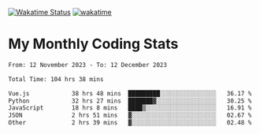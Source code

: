 [![Wakatime Status](https://github.com/noopurphalak/noopurphalak/workflows/wakatime-status-update/badge.svg)](https://github.com/noopurphalak/noopurphalak/actions/workflows/main.yml)
[![wakatime](https://wakatime.com/badge/user/80ace140-ef40-4fdd-b8ed-f3be3d2e1aea.svg)](https://wakatime.com/@80ace140-ef40-4fdd-b8ed-f3be3d2e1aea)

# My Monthly Coding Stats

<!--START_SECTION:waka-->

```txt
From: 12 November 2023 - To: 12 December 2023

Total Time: 104 hrs 38 mins

Vue.js            38 hrs 48 mins  █████████░░░░░░░░░░░░░░░░   36.17 %
Python            32 hrs 27 mins  ███████▓░░░░░░░░░░░░░░░░░   30.25 %
JavaScript        18 hrs 8 mins   ████▒░░░░░░░░░░░░░░░░░░░░   16.91 %
JSON              2 hrs 51 mins   ▓░░░░░░░░░░░░░░░░░░░░░░░░   02.67 %
Other             2 hrs 39 mins   ▓░░░░░░░░░░░░░░░░░░░░░░░░   02.48 %
```

<!--END_SECTION:waka-->
